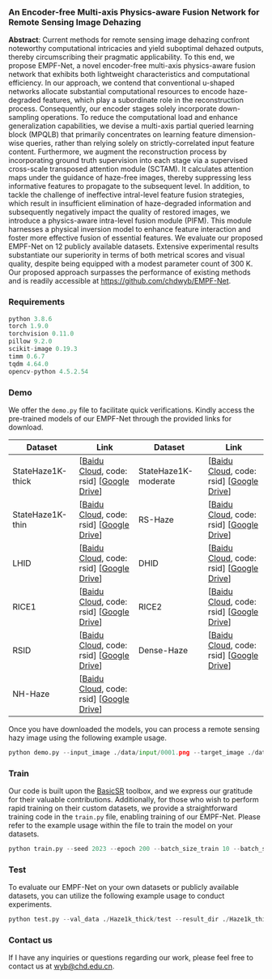 ###  An Encoder-free Multi-axis Physics-aware Fusion Network for Remote Sensing Image Dehazing

**Abstract**: Current methods for remote sensing image dehazing confront noteworthy computational intricacies and yield suboptimal dehazed outputs, thereby circumscribing their pragmatic applicability. To this end, we propose EMPF-Net, a novel encoder-free multi-axis physics-aware fusion network that exhibits both lightweight characteristics and computational efficiency. In our approach, we contend that conventional u-shaped networks allocate substantial computational resources to encode haze-degraded features, which play a subordinate role in the reconstruction process. Consequently, our encoder stages solely incorporate down-sampling operations. To reduce the computational load and enhance generalization capabilities, we devise a multi-axis partial queried learning block (MPQLB) that primarily concentrates on learning feature dimension-wise queries, rather than relying solely on strictly-correlated input feature content. Furthermore, we augment the reconstruction process by incorporating ground truth supervision into each stage via a supervised cross-scale transposed attention module (SCTAM). It calculates attention maps under the guidance of haze-free images, thereby suppressing less informative features to propagate to the subsequent level. In addition, to tackle the challenge of ineffective intral-level feature fusion strategies, which result in insufficient elimination of haze-degraded information and subsequently negatively impact the quality of restored images, we introduce a physics-aware intra-level fusion module (PIFM). This module harnesses a physical inversion model to enhance feature interaction and foster more effective fusion of essential features. We evaluate our proposed EMPF-Net on 12 publicly available datasets. Extensive experimental results substantiate our superiority in terms of both metrical scores and visual quality, despite being equipped with a modest parameter count of 300 K. Our proposed approach surpasses the performance of existing methods and is readily accessible at https://github.com/chdwyb/EMPF-Net.

### Requirements
```python
python 3.8.6
torch 1.9.0
torchvision 0.11.0
pillow 9.2.0
scikit-image 0.19.3
timm 0.6.7
tqdm 4.64.0
opencv-python 4.5.2.54
```
### Demo
We offer the `demo.py` file to facilitate quick verifications. Kindly access the pre-trained models of our EMPF-Net through the provided links for download.

| Dataset           | Link                                                         | Dataset              | Link                                                         |
| ----------------- | ------------------------------------------------------------ | -------------------- | ------------------------------------------------------------ |
| StateHaze1K-thick | [[Baidu Cloud](https://pan.baidu.com/s/1ka78xdfXE1DHwQhvHeO4sQ), code: rsid]   [[Google Drive](https://drive.google.com/file/d/1UryeNoDfF9VYC-OM9ySGEoFuICfgOzqI/view?usp=sharing)] | StateHaze1K-moderate | [[Baidu Cloud](https://pan.baidu.com/s/1qYAC3fZmojMoJcx_1mmP1A), code: rsid]   [[Google Drive](https://drive.google.com/file/d/1qSiFiBTIdjBWPtiJHDEjsQkpcceCzFpA/view?usp=sharing)] |
| StateHaze1K-thin  | [[Baidu Cloud](https://pan.baidu.com/s/15JdjFfkmpAQQxoWH0K2skQ), code: rsid]   [[Google Drive](https://drive.google.com/file/d/1oOUrEj9jEG0tvxvLhzBdP8cCDErp0Ult/view?usp=sharing)] | RS-Haze              | [[Baidu Cloud](https://pan.baidu.com/s/1lO43sfqxZZZuO3EXCZEF2Q), code: rsid]   [[Google Drive](https://drive.google.com/file/d/1vMEynk9CCoSmskP63Zkqjo9_bQSA9t1y/view?usp=sharing)] |
| LHID              | [[Baidu Cloud](https://pan.baidu.com/s/1OFSAmGXU3cn8PP1M33Nqmg), code: rsid]   [[Google Drive](https://drive.google.com/file/d/1mZFia198BTZyz-EY4N2skCRTtcVZlRB0/view?usp=sharing)] | DHID                 | [[Baidu Cloud](https://pan.baidu.com/s/1QjHeNoj06yMDxb7o-MSImg), code: rsid]   [[Google Drive](https://drive.google.com/file/d/182EwHYiwNTYBaZvRd7k80NXn_ZX1f1Hu/view?usp=sharing)] |
| RICE1             | [[Baidu Cloud](https://pan.baidu.com/s/1MVDapqY6ZsFDM1OuwgVruA), code: rsid]   [[Google Drive](https://drive.google.com/file/d/13k5bLCaKirrG4QUm2HnQRC_ihAPK8JSA/view?usp=sharing)] | RICE2                | [[Baidu Cloud](https://pan.baidu.com/s/1gytFQlWuMjYAV9qlZpb0Mw), code: rsid]   [[Google Drive](https://drive.google.com/file/d/1pomHZNaBq6G8wGVKBL2iirXnZFbXj_8D/view?usp=sharing)] |
| RSID              | [[Baidu Cloud](https://pan.baidu.com/s/1YTe77eQg5jOTBnJ4aP3jPQ), code: rsid]   [[Google Drive](https://drive.google.com/file/d/1NAJqjfhy8o4uZhydcx4tzTRquzopWzoE/view?usp=sharing)] | Dense-Haze           | [[Baidu Cloud](https://pan.baidu.com/s/1JLeji4_HXutS-pp4VI5mNg), code: rsid]   [[Google Drive](https://drive.google.com/file/d/1G62Jji01P_HDd8YO-Z77i790qAEcNL1N/view?usp=sharing)] |
| NH-Haze           | [[Baidu Cloud](https://pan.baidu.com/s/1sg1X64DuCI-2HqV-DTB5sw), code: rsid]   [[Google Drive](https://drive.google.com/file/d/19i4fqAmIihZHP_saUUWUscOFFJFRKnXS/view?usp=sharing)] |                      |                                                              |

Once you have downloaded the models, you can process a remote sensing hazy image using the following example usage.
```python
python demo.py --input_image ./data/input/0001.png --target_image ./data/target/0001.png --result_dir ./data/result --expand_factor 128 --result_save True --resume_state ./models/RS-Haze.pth --only_last True --cuda True
```
### Train
Our code is built upon the [BasicSR](https://github.com/XPixelGroup/BasicSR) toolbox, and we express our gratitude for their valuable contributions. Additionally, for those who wish to perform rapid training on their custom datasets, we provide a straightforward training code in the `train.py` file, enabling training of our EMPF-Net. Please refer to the example usage within the file to train the model on your datasets.
```python
python train.py --seed 2023 --epoch 200 --batch_size_train 10 --batch_size_val 10 --patch_size_train 512 --patch_size_val 512 --lr 1e-3 --lr_min 1e-8 --train_data ./StateHaze1K-thick/train --val_data ./StateHaze1K-thick/val --resume_state ./model_resume.pth --save_state ./model_best.pth --cuda True --val_frequency 3 --loss_weight 0.04 --only_last False --autocast True --num_works 4
```
### Test
To evaluate our EMPF-Net on your own datasets or publicly available datasets, you can utilize the following example usage to conduct experiments.

```python
python test.py --val_data ./Haze1k_thick/test --result_dir ./Haze1k_thick/test/result/ --resume_state ./models/Haze1K-thick.pth --expand_factor 128 --result_save True --cuda True --only_last True --num_works 4
```
### Contact  us

If I have any inquiries or questions regarding our work, please feel free to contact us at [wyb@chd.edu.cn](mailto:wyb@chd.edu.cn).
